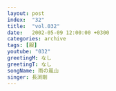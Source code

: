 ```yaml
---
layout: post
index:  "32"
title:  "vol.032"
date:   2002-05-09 12:00:00 +0300
categories: archive
tags: [服]
youtube: "032"
greetingM: なし
greetingT: なし
songName: 雨の嵐山
singer: 長渕剛
---
```

